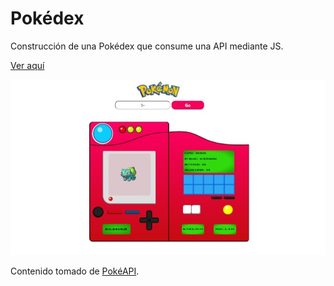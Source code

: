 # Pokédex
Construcción de una Pokédex que consume una API mediante JS.

[Ver aquí](http://pokedex-app.atwebpages.com/)

![pokedex.jpeg](https://github.com/LorenaOviedo/pokedex/blob/main/assets/images/pokedex-web.jpeg)

Contenido tomado de [PokéAPI](https://pokeapi.co/).
